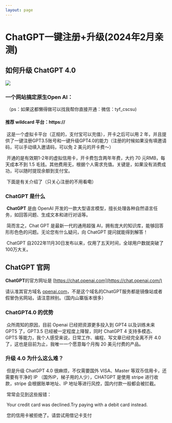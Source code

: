 ```yaml
---
layout: page
---
```


# **ChatGPT一键注册+升级(2024年2月亲测)**

## 如何升级 ChatGPT 4.0

![](D:\Users\Lenovo\Documents\GitHub\tuloutu.github.io\images\1.jpg)

### 	一个网站搞定原生Open AI：

​		（ps：如果这都懒得做可以找我帮你直接开通：微信：tyf_cscsu)

#### 	     推荐 wildcard 平台：https://

​	        这是一个虚拟卡平台（正规的，支付宝可以充值），开卡之后可以用 2 年，并且提供了一键注册GPT3.5账号和一键升级GPT4.0的能力（注册的时候如果没有填邀请码，可以手动填入邀请码，可以免 2 美元的开卡费～）

​                开通的是有效期1-2年的虚拟信用卡，开卡费包含两年年费，大约 70 元RMB，每天成本不到 1.5 毛钱。其他费用无，根据个人需求充值。关键是，如果没有消费成功，可以随时提现余额到支付宝。

​		下面是有关介绍了（只关心注册的不用看嘞）

### ChatGPT 是什么

​	**ChatGPT** 是由 OpenAI 开发的一款大型语言模型，擅长处理各种自然语言任务，如回答问题、生成文本和进行对话等。

​	简而言之，Chat GPT 是最新一代的通用超强 AI，拥有庞大的知识库，能够回答形形色色的问题。无论您有什么疑问，向 ChatGPT 提问就能得到解答！

​	ChatGPT 自2022年11月30日发布以来，仅用了五天时间，全球用户数就突破了100万大关。

## ChatGPT 官网

**ChatGPT**的官方网址是 [https://chat.openai.com](https://chat.openai.com/)

请认准其官方域名 [openai.com](https://openai.com/)，不是这个域名的ChatGPT服务都是镜像站或者假冒伪劣网站，请注意辨别。（国内山寨版本很多）

### ChatGPT4.0 的优势

​	众所周知的原因，目前 Openai 已经把资源更多投入到 GPT4 以及训练未来 GPT5 了，GPT3.5 已经被一定程度上降智，同时 ChatGPT 4 支持多模态、GPTS 等能力，我个人感受来说，日常工作、编程、写文章已经完全离不开 4.0 了，这也是目前为止，我唯一一个愿意每个月掏 20 美元付费的产品。

### 升级 4.0 为什么这么难？

​	但是升级 ChatGPT 4.0 很麻烦，不仅需要国外 VISA、Master 等双币信用卡，还需要有干净的 IP （国外IP，梯子用的人少），CHATGPT 是使用 stripe 进行收款，stripe 会根据账单地址、IP 地址等进行风控，国内付款一般都会被拦截。

​	常常会见到这些报错：

​		Your credit card was declined.Try paying with a debit card instead.

​		您的信用卡被拒绝了。请尝试用借记卡支付
